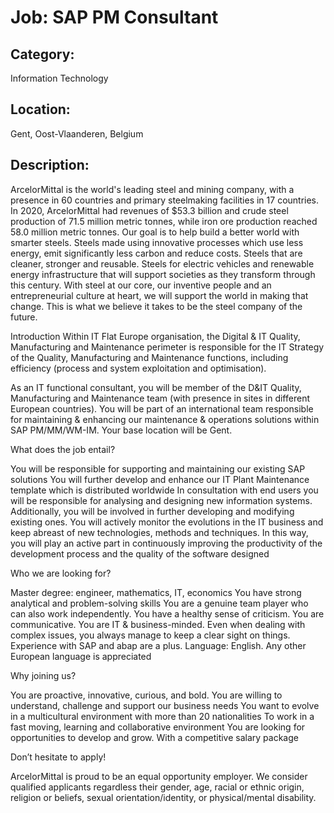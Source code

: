 # Job: SAP PM Consultant
## Category: 
Information Technology
## Location: 
Gent, Oost-Vlaanderen, Belgium
## Description:
ArcelorMittal is the world's leading steel and mining company, with a presence in 60 countries and primary steelmaking facilities in 17 countries. In 2020, ArcelorMittal had revenues of $53.3 billion and crude steel production of 71.5 million metric tonnes, while iron ore production reached 58.0 million metric tonnes. Our goal is to help build a better world with smarter steels. Steels made using innovative processes which use less energy, emit significantly less carbon and reduce costs. Steels that are cleaner, stronger and reusable. Steels for electric vehicles and renewable energy infrastructure that will support societies as they transform through this century. With steel at our core, our inventive people and an entrepreneurial culture at heart, we will support the world in making that change. This is what we believe it takes to be the steel company of the future. 
 
Introduction
Within IT Flat Europe organisation, the Digital & IT Quality, Manufacturing and Maintenance perimeter is responsible for the IT Strategy of the Quality, Manufacturing and Maintenance functions, including efficiency (process and system exploitation and optimisation).  
 
As an IT functional consultant, you will be member of the D&IT Quality, Manufacturing and Maintenance team (with presence in sites in different European countries). You will be part of an international team responsible for maintaining & enhancing our maintenance & operations solutions within SAP PM/MM/WM-IM. Your base location will be Gent. 
 
What does the job entail?

You will be responsible for supporting and maintaining our existing SAP solutions
You will further develop and enhance our IT Plant Maintenance template which is distributed worldwide
In consultation with end users you will be responsible for analysing and designing new information systems. Additionally, you will be involved in further developing and modifying existing ones.
You will actively monitor the evolutions in the IT business and keep abreast of new technologies, methods and techniques. In this way, you will play an active part in continuously improving the productivity of the development process and the quality of the software designed

 
Who we are looking for?
 

Master degree: engineer, mathematics, IT, economics
You have strong analytical and problem-solving skills
You are a genuine team player who can also work independently.
You have a healthy sense of criticism. 
You are communicative.
You are IT & business-minded.
Even when dealing with complex issues, you always manage to keep a clear sight on things.
Experience with SAP and abap are a plus.
Language: English. Any other European language is appreciated

 
Why joining us? 
 

You are proactive, innovative, curious, and bold. You are willing to understand, challenge and support our business needs
You want to evolve in a multicultural environment with more than 20 nationalities
To work in a fast moving, learning and collaborative environment
You are looking for opportunities to develop and grow.
With a competitive salary package 

 
Don’t hesitate to apply!
 
ArcelorMittal is proud to be an equal opportunity employer. We consider qualified applicants regardless their gender, age, racial or ethnic origin, religion or beliefs, sexual orientation/identity, or physical/mental disability.

